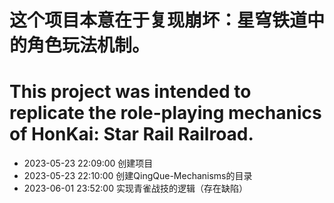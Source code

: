 # 这个项目本意在于复现崩坏：星穹铁道中的角色玩法机制。
# This project was intended to replicate the role-playing mechanics of HonKai: Star Rail Railroad.


 - 2023-05-23 22:09:00 创建项目
 - 2023-05-23 22:10:00 创建QingQue-Mechanisms的目录
 - 2023-06-01 23:52:00 实现青雀战技的逻辑（存在缺陷）